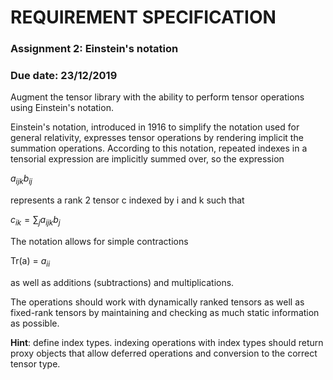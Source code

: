 # REQUIREMENT SPECIFICATION

### Assignment 2: Einstein's notation

### Due date: 23/12/2019

Augment the tensor library with the ability to perform tensor operations using Einstein's notation.

Einstein's notation, introduced in 1916 to simplify the notation used for general relativity, expresses tensor operations by rendering implicit the summation operations. According to this notation, repeated indexes in a tensorial expression are implicitly summed over, so the expression

$a_{ijk}  b_{ij}$

represents a rank 2 tensor c indexed by i and k such that

$c_{ik} = \sum_{j} a_{ijk} b_{j}$

The notation allows for simple contractions

Tr(a) = $a_{ii}$

as well as additions (subtractions) and multiplications.

The operations should work with dynamically ranked tensors as well as fixed-rank tensors by maintaining and checking as much static information as possible.

**Hint**: define index types. indexing operations with index types should return proxy objects that allow deferred operations and conversion to the correct tensor type.
